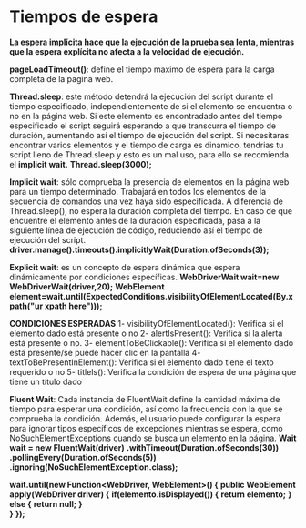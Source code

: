 Tiempos de espera
========================
**La espera implícita hace que la ejecución de la prueba sea lenta, mientras que 	la espera explícita no afecta a la velocidad de ejecución.**

**pageLoadTimeout()**: define el tiempo maximo de espera para la carga completa de la pagina web.

**Thread.sleep**: este método detendrá la ejecución del script durante el tiempo especificado, independientemente de si el elemento se encuentra o no en la página web. 
                                    Si este  elemento es encontradado antes del tiempo especificado el script seguirá esperando a que transcurra el tiempo de duración, aumentando así el 
                                    tiempo de ejecución del script. Si necesitaras encontrar varios elementos y el tiempo de carga es dinamico, tendrias tu script lleno de Thread.sleep y esto
                                    es un mal uso, para ello se recomienda el **implicit wait.**
	                                **Thread.sleep(3000);**
	                                
**Implicit wait**:  sólo comprueba la presencia de elementos en la página web para un tiempo determinado. Trabajará en todos los elementos de la secuencia de comandos 
                              una vez haya sido especificada. A diferencia de Thread.sleep(), no espera la duración completa del tiempo. En caso de que encuentre el elemento antes de 
                              la  duración especificada, pasa a la siguiente línea de ejecución de código, reduciendo así el tiempo de ejecución del script.
	                            **driver.manage().timeouts().implicitlyWait(Duration.ofSeconds(3));**
	                            
**Explicit wait**: es un concepto de espera dinámica que espera dinámicamente por condiciones específicas.
                            **WebDriverWait wait=new WebDriverWait(driver,20);**
                            **WebElement element=wait.until(ExpectedConditions.visibilityOfElementLocated(By.xpath("ur xpath here")));**
                            
**CONDICIONES ESPERADAS**
	1- visibilityOfElementLocated(): Verifica si el elemento dado está presente o no
	2- alertIsPresent(): Verifica si la alerta está presente o no.
	3- elementToBeClickable(): Verifica si el elemento dado está presente/se puede 	hacer clic en la pantalla
	4- textToBePresentInElement(): Verifica si el elemento dado tiene el texto 	requerido o  no
	5- titlels(): Verifica la condición de espera de una página que tiene un título dado
	
**Fluent Wait**: Cada instancia de FluentWait define la cantidad máxima de tiempo para esperar una condición, así como la frecuencia con 
                           la que se comprueba la condición. Además, el usuario puede configurar la espera para ignorar tipos específicos de 
                           excepciones mientras se espera, como NoSuchElementExceptions cuando se busca un elemento en la página.
                        	**Wait<WebDriver> wait = new FluentWait<WebDriver>(driver)**
                        	**.withTimeout(Duration.ofSeconds(30))**
                        	**.pollingEvery(Duration.ofSeconds(5))**
                        	**.ignoring(NoSuchElementException.class);**
                        	
**wait.until(new Function<WebDriver, WebElement>() {**
        **public WebElement apply(WebDriver driver) {**
             **if(elemento.isDisplayed()) {**
               **return elemento;**
             **}**	
             **else {**
               **return null;**
             **}**    	 
        **}**
 **});**
